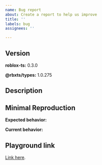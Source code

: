 ```yaml
---
name: Bug report
about: Create a report to help us improve
title: ''
labels: bug
assignees: ''

---
```


## Version

<!--- run `rbxtsc -v` -->
**roblox-ts:** 0.3.0

<!--- run `npm list @rbxts/types` -->
**@rbxts/types:** 1.0.275

## Description
<!--- A clear and concise description of what the bug is. -->

## Minimal Reproduction
<!--- Steps/code to reproduce the behavior -->
<!--- If applicable, add screenshots to help explain your problem.  -->

**Expected behavior:**
<!--- A clear and concise description of what you expected to happen. -->

**Current behavior:**
<!--- A clear and concise description of what went wrong. -->


## Playground link
[Link here]().
<!--- https://roblox-ts.com/playground -->

